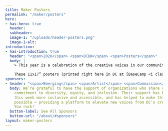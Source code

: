```yaml
---
title: Maker Posters
permalink: "/maker/posters"
hero:
- has-hero: true
  header: 
  subheader: 
  image-1: "/uploads/header-posters.png"
  image-1-alt: 
introduction:
- has-introduction: true
  header: "<span>2020</span> <span>DCDW</span> <span>Posters</span>"
  body: |-
    > This year is a celebration of the creative voices in our community. We’re so excited to feature 5 limited-edition posters. Created by 5 up-and-coming artists in the DMV, these designs capture the diverse, vibrant, and innovative spirit of DC. The artists were selected from a pool of 65 applicants by an amazing committee of established artists — [Dany Green <i class="fas fa-external-link-square-alt"></i>](http://www.danygreen.com/){:target="_blank" rel="noopener nofollow"}, [Sonia Jones <i class="fas fa-external-link-square-alt"></i>](http://soniajonestheartist.com/){:target="_blank" rel="noopener nofollow"}, [Jodi Kostelnik <i class="fas fa-external-link-square-alt"></i>](https://theneighborgoods.com/){:target="_blank" rel="noopener nofollow"}, [Josue Martinez <i class="fas fa-external-link-square-alt"></i>](https://corintogallery.com/){:target="_blank" rel="noopener nofollow"}, and [Torie Partridge <i class="fas fa-external-link-square-alt"></i>](https://www.cherryblossomworkshop.com/){:target="_blank" rel="noopener nofollow"}.

    These 11x17” posters (printed right here in DC at [BaseCamp <i class="fas fa-external-link-square-alt"></i>](http://www.basecampdc.com/){:target="_blank" rel="noopener nofollow"}) are available for $20 each, or as a set of postcards for $10, at an online shop hosted by [Cherry Blossom Creative <i class="fas fa-external-link-square-alt"></i>](https://www.cherryblossomworkshop.com/){:target="_blank" rel="noopener nofollow"}. Each artist received a $500 commission and will be getting 60% of all proceeds from sales of their design. Don’t miss out on this limited time opportunity to show your DC pride—order yours today!
sponsors:
- header: "<span>Emerging</span> <span>Artist</span> <span>Commission</span> <span>Sponsors</span>"
  body: We’re grateful to have the support of organizations who share our values and
    commitment to diversity, equity, and inclusion. Their support has helped to make
    this week more inclusive and accessible, and has helped to make this poster commission
    possible — providing a platform to elevate new voices from DC’s creative community.
    You rock!
  button-label: See All Sponsors
  button-url: "/about/#sponsors"
layout: maker-posters
---
```


